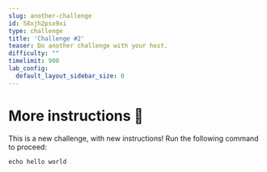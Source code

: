 ```yaml
---
slug: another-challenge
id: 58xjh2psx9xi
type: challenge
title: 'Challenge #2'
teaser: Do another challenge with your host.
difficulty: ""
timelimit: 900
lab_config:
  default_layout_sidebar_size: 0
---
```

More instructions 📖
==========

This is a new challenge, with new instructions!
Run the following command to proceed:

```bash,run
echo hello world
```
